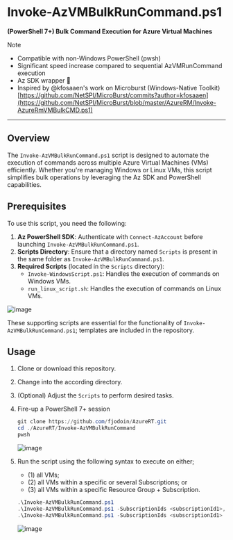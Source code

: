 # Invoke-AzVMBulkRunCommand.ps1  
**(PowerShell 7+) Bulk Command Execution for Azure Virtual Machines**
> [!NOTE]
> - Compatible with non-Windows PowerShell (pwsh)
> - Significant speed increase compared to sequential AzVMRunCommand execution
> - Az SDK wrapper 🌯
> - Inspired by @kfosaaen's work on Microburst (Windows-Native Toolkit) [https://github.com/NetSPI/MicroBurst/commits?author=kfosaaen](https://github.com/NetSPI/MicroBurst/blob/master/AzureRM/Invoke-AzureRmVMBulkCMD.ps1)

---

## Overview  
The `Invoke-AzVMBulkRunCommand.ps1` script is designed to automate the execution of commands across multiple Azure Virtual Machines (VMs) efficiently. Whether you're managing Windows or Linux VMs, this script simplifies bulk operations by leveraging the Az SDK and PowerShell capabilities.  

## Prerequisites  
To use this script, you need the following:  

1. **Az PowerShell SDK**: Authenticate with `Connect-AzAccount` before launching `Invoke-AzVMBulkRunCommand.ps1`.
2. **Scripts Directory**: Ensure that a directory named `Scripts` is present in the same folder as `Invoke-AzVMBulkRunCommand.ps1`.  
3. **Required Scripts** (located in the `Scripts` directory):  
   - `Invoke-WindowsScript.ps1`: Handles the execution of commands on Windows VMs.  
   - `run_linux_script.sh`: Handles the execution of commands on Linux VMs.
  
![image](https://github.com/user-attachments/assets/0e0916c7-aff5-4f6a-a0f8-8ff0c391c3db)


These supporting scripts are essential for the functionality of `Invoke-AzVMBulkRunCommand.ps1`; templates are included in the repository.  

## Usage  
1. Clone or download this repository.  
2. Change into the according directory.  
3. (Optional) Adjust the `Scripts` to perform desired tasks.
4. Fire-up a PowerShell 7+ session  

   ```powershell
   git clone https://github.com/fjodoin/AzureRT.git
   cd ./AzureRT/Invoke-AzVMBulkRunCommand
   pwsh
   ```

   ![image](https://github.com/user-attachments/assets/9b37ad3a-f423-4ab6-b887-7856aa597a41)

5. Run the script using the following syntax to execute on either;
   - (1) all VMs;
   - (2) all VMs within a specific or several Subscriptions; or
   - (3) all VMs within a specific Resource Group + Subscription.

   ```powershell
   .\Invoke-AzVMBulkRunCommand.ps1
   .\Invoke-AzVMBulkRunCommand.ps1 -SubscriptionIds <subscriptionId1>,<subscriptionId2>
   .\Invoke-AzVMBulkRunCommand.ps1 -SubscriptionIds <subscriptionId1> -ResourceGroup <resourceGroup>
   ```

   ![image](https://github.com/user-attachments/assets/8a512b7c-85c5-4ab1-a173-4ba68c1863e1)


